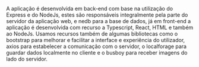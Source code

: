 A aplicação é desenvolvida em back-end com base na utilização do Express e do NodeJs, 
estes são responsáveis integralmente pela parte do servidor da aplicação web, e nedb para a base de dados, 
já em front-end a aplicação é desenvolvida com recurso a Typescript, React, HTML e também ao NodeJs.
Usamos recursos também de algumas bibliotecas como o bootstrap para melhorar e facilitar a interface e experiência do utilizador,
axios para estabelecer a comunicação com o servidor, o localforage para guardar dados localmente no cliente e o busboy para receber imagens do lado do servidor.

